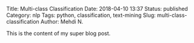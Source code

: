 Title: Multi-class Classification
Date: 2018-04-10 13:37
Status: published
Category: nlp
Tags: python, classification, text-mining
Slug: multi-class-classification
Author: Mehdi N.

This is the content of my super blog post.